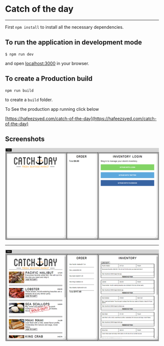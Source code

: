 # Catch of the day

<hr />

First `npm install` to install all the necessary dependencies. 

## To run the application in development mode

```
$ npm run dev
``` 
and open <localhost:3000> in your browser.

## To create a Production build

```
npm run build
``` 
to create a `build` folder.

To See the production app running click below

[https://hafeezsyed.com/catch-of-the-day](https://hafeezsyed.com/catch-of-the-day)

## Screenshots


![](https://github.com/hafeez-syed/catch-of-the-day/blob/master/screenshots/home.png)

<hr />

![](https://github.com/hafeez-syed/catch-of-the-day/blob/master/screenshots/orders.png)

